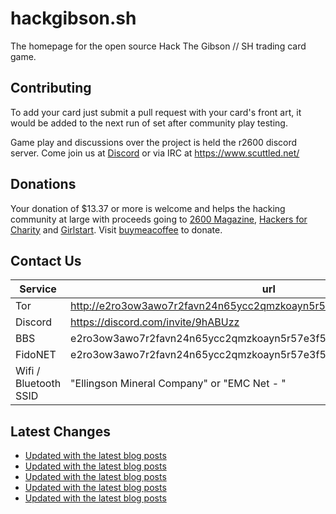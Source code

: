 # hackgibson.sh
The homepage for the open source Hack The Gibson // SH trading card game.


## Contributing

To add your card just submit a pull request with your card's front art, it would be added to the next run of set after community play testing.

Game play and discussions over the project is held the r2600 discord server. Come join us at [Discord](https://discord.com/invite/9hABUzz) or via IRC at https://www.scuttled.net/


## Donations

Your donation of $13.37 or more is welcome and helps the hacking community at large with proceeds going to [2600 Magazine](https://2600.com/), [Hackers for Charity](https://hackersforcharity.org) and [Girlstart](https://girlstart.org).  Visit [buymeacoffee](https://www.buymeacoffee.com/hackgibson.sh) to donate.


## Contact Us

Service | url
-|-
Tor | http://e2ro3ow3awo7r2favn24n65ycc2qmzkoayn5r57e3f56nvjwdcgg32ad.onion
Discord | https://discord.com/invite/9hABUzz
BBS | e2ro3ow3awo7r2favn24n65ycc2qmzkoayn5r57e3f56nvjwdcgg32ad.onion:23
FidoNET | e2ro3ow3awo7r2favn24n65ycc2qmzkoayn5r57e3f56nvjwdcgg32ad.onion:24554
Wifi / Bluetooth SSID | "Ellingson Mineral Company" or "EMC Net - <fidonet address>"

## Latest Changes
<!-- BLOG-POST-LIST:START -->
- [Updated with the latest blog posts](https://github.com/DFW2600/hackgibson.sh/commit/43ea111085311704e8f163c514f6eef25201e644)
- [Updated with the latest blog posts](https://github.com/DFW2600/hackgibson.sh/commit/8582c72afde9f77b5183b28d929b2fc69fa8029d)
- [Updated with the latest blog posts](https://github.com/DFW2600/hackgibson.sh/commit/53147eca5e3c3cae9c60a68393723273ebd83463)
- [Updated with the latest blog posts](https://github.com/DFW2600/hackgibson.sh/commit/0ac43d257fdbc58ebafc6d4c68e57d00dc2c3132)
- [Updated with the latest blog posts](https://github.com/DFW2600/hackgibson.sh/commit/3e10c04f04625a81efa7d3a9259f9db394b19c16)
<!-- BLOG-POST-LIST:END -->
